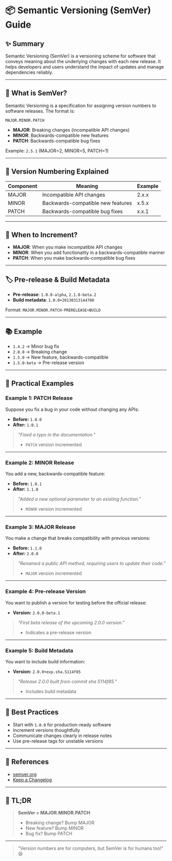 # 📦 Semantic Versioning (SemVer) Guide

## ✨ Summary
Semantic Versioning (SemVer) is a versioning scheme for software that conveys meaning about the underlying changes with each new release. It helps developers and users understand the impact of updates and manage dependencies reliably.

---

## 🧩 What is SemVer?
Semantic Versioning is a specification for assigning version numbers to software releases. The format is:

```
MAJOR.MINOR.PATCH
```

- **MAJOR**: Breaking changes (incompatible API changes)
- **MINOR**: Backwards-compatible new features
- **PATCH**: Backwards-compatible bug fixes

Example: `2.5.1` (MAJOR=2, MINOR=5, PATCH=1)

---

## 🔢 Version Numbering Explained
| Component | Meaning                                   | Example |
|-----------|-------------------------------------------|---------|
| MAJOR     | Incompatible API changes                  | 2.x.x   |
| MINOR     | Backwards-compatible new features         | x.5.x   |
| PATCH     | Backwards-compatible bug fixes            | x.x.1   |

---

## 🚦 When to Increment?
- **MAJOR**: When you make incompatible API changes
- **MINOR**: When you add functionality in a backwards-compatible manner
- **PATCH**: When you make backwards-compatible bug fixes

---

## 🏷️ Pre-release & Build Metadata
- **Pre-release**: `1.0.0-alpha`, `2.1.0-beta.2`
- **Build metadata**: `1.0.0+20130313144700`

Format: `MAJOR.MINOR.PATCH-PRERELEASE+BUILD`

---

## 📚 Example
- `1.4.2` → Minor bug fix
- `2.0.0` → Breaking change
- `1.5.0` → New feature, backwards-compatible
- `1.5.0-beta` → Pre-release version

---

## 🧪 Practical Examples

### Example 1: PATCH Release
Suppose you fix a bug in your code without changing any APIs:

- **Before:** `1.0.0`
- **After:**  `1.0.1`

> _"Fixed a typo in the documentation."_
>
> - `PATCH` version incremented

---

### Example 2: MINOR Release
You add a new, backwards-compatible feature:

- **Before:** `1.0.1`
- **After:**  `1.1.0`

> _"Added a new optional parameter to an existing function."_
>
> - `MINOR` version incremented

---

### Example 3: MAJOR Release
You make a change that breaks compatibility with previous versions:

- **Before:** `1.1.0`
- **After:**  `2.0.0`

> _"Renamed a public API method, requiring users to update their code."_
>
> - `MAJOR` version incremented

---

### Example 4: Pre-release Version
You want to publish a version for testing before the official release:

- **Version:** `2.0.0-beta.1`

> _"First beta release of the upcoming 2.0.0 version."_
>
> - Indicates a pre-release version

---

### Example 5: Build Metadata
You want to include build information:

- **Version:** `2.0.0+exp.sha.5114f85`

> _"Release 2.0.0 built from commit sha 5114f85."_
>
> - Includes build metadata

---

## 📝 Best Practices
- Start with `1.0.0` for production-ready software
- Increment versions thoughtfully
- Communicate changes clearly in release notes
- Use pre-release tags for unstable versions

---

## 🔗 References
- [semver.org](https://semver.org/)
- [Keep a Changelog](https://keepachangelog.com/)

---

## 🚀 TL;DR
> **SemVer = MAJOR.MINOR.PATCH**
> - Breaking change? Bump MAJOR
> - New feature? Bump MINOR
> - Bug fix? Bump PATCH

---

> "Version numbers are for computers, but SemVer is for humans too!" 😄
